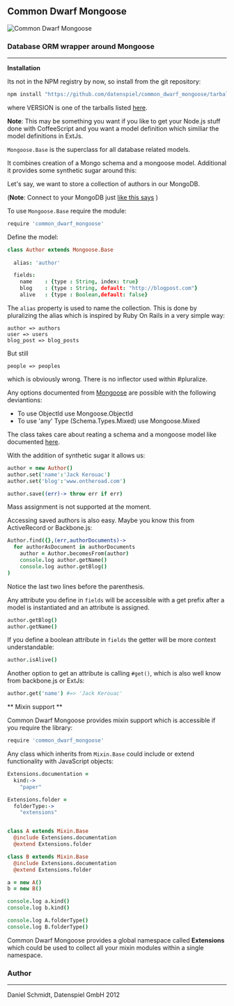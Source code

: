 ## Common Dwarf Mongoose

![Common Dwarf Mongoose](http://upload.wikimedia.org/wikipedia/commons/thumb/5/5f/Helogale_parvula_qtl1.jpg/498px-Helogale_parvula_qtl1.jpg)

### Database ORM wrapper around Mongoose

---

**Installation**

Its not in the NPM registry by now, so install from the git repository:

```sh
npm install "https://github.com/datenspiel/common_dwarf_mongoose/tarball/vVERSION"
```

where VERSION is one of the tarballs listed [here](https://github.com/datenspiel/common_dwarf_mongoose/tags).

**Note**: 
This may be something you want if you like to get your Node.js stuff done with CoffeeScript and you want
a model definition which similiar the model definitions in ExtJs.

<code>Mongoose.Base</code> is the superclass for all database related models. 

It combines creation of a Mongo schema and a mongoose model. Additional it
provides some synthetic sugar around this:

Let's say, we want to store a collection of authors in our MongoDB. 

(**Note**: Connect to your MongoDB just [like this says](http://github.com/datenspiel/common_dwarf_mongoose/blob/master/connection.mdown) )

To use <code>Mongoose.Base</code> require the module:

```coffeescript
require 'common_dwarf_mongoose'
```

Define the model:

```coffeescript
class Author extends Mongoose.Base
  
  alias: 'author'

  fields:
    name    : {type : String, index: true}
    blog    : {type : String, default: "http://blogpost.com"}
    alive   : {type : Boolean,default: false}
```

The <code>alias</code> property is used to name the collection. This is done by pluralizing 
the alias which is inspired by Ruby On Rails in a very simple way:

```
author => authors
user => users
blog_post => blog_posts
```

But still

```
people => peoples
```

which is obviously wrong. There is no inflector used within #pluralize.

Any options documented from [Mongoose](http://mongoosejs.com/docs/schematypes.html) are possible with the following deviantions:

* To use ObjectId use Mongoose.ObjectId
* To use 'any' Type (Schema.Types.Mixed) use Mongoose.Mixed 

The class takes care about reating a schema and a mongoose model like documented [here](http://mongoosejs.com/docs/model-definition.html).

With the addition of synthetic sugar it allows us:

```coffeescript
author = new Author()
author.set('name':'Jack Kerouac')
author.set('blog':'www.ontheroad.com')

author.save((err)-> throw err if err)
```

Mass assignment is not supported at the moment. 

Accessing saved authors is also easy. Maybe you know this from ActiveRecord or 
Backbone.js:

```coffeescript
Author.find({},(err,authorDocuments)->
  for authorAsDocument in authorDocuments
    author = Author.becomesFrom(author)
    console.log author.getName()
    console.log author.getBlog()
)
```

Notice the last two lines before the parenthesis.

Any attribute you define in <code>fields</code> will be accessible with a
get prefix after a model is instantiated and an attribute is assigned.

```coffeescript
author.getBlog()
author.getName()
```

If you define a boolean attribute in <code>fields</code> the getter will be 
more context understandable:

```coffeescript
author.isAlive()
```

Another option to get an attribute is calling <code>#get()</code>, which is also
well know from backbone.js or ExtJs:

```coffeescript
author.get('name') #=> 'Jack Kerouac'
```

** Mixin support **

Common Dwarf Mongoose provides mixin support which is accessible if you require the library:

```coffeescript
require 'common_dwarf_mongoose'
```

Any class which inherits from <code>Mixin.Base</code> could include or extend functionality 
with JavaScript objects:

```coffeescript
Extensions.documentation = 
  kind:->
    "paper"

Extensions.folder = 
  folderType:->
    "extensions"


class A extends Mixin.Base
  @include Extensions.documentation
  @extend Extensions.folder

class B extends Mixin.Base
  @include Extensions.documentation
  @extend Extensions.folder

a = new A()
b = new B()

console.log a.kind()
console.log b.kind()

console.log A.folderType()
console.log B.folderType()
```

Common Dwarf Mongoose provides a global namespace called **Extensions** which could be used to 
collect all your mixin modules within a single namespace. 

### Author

---

Daniel Schmidt, Datenspiel GmbH 2012
